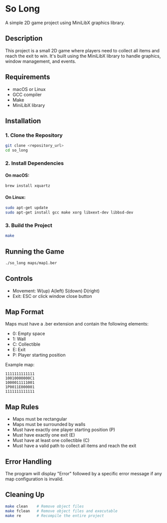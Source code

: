 
# So Long
A simple 2D game project using MiniLibX graphics library.

## Description
This project is a small 2D game where players need to collect all items and reach the exit to win. It's built using the MiniLibX library to handle graphics, window management, and events.

## Requirements
- macOS or Linux
- GCC compiler
- Make
- MiniLibX library

## Installation

### 1. Clone the Repository
```bash
git clone <repository_url>
cd so_long
```

### 2. Install Dependencies
#### On macOS:
```bash
brew install xquartz
```

#### On Linux:
```bash
sudo apt-get update
sudo apt-get install gcc make xorg libxext-dev libbsd-dev
```

### 3. Build the Project
```bash
make
```

## Running the Game
```bash
./so_long maps/map1.ber
```

## Controls
- Movement: W(up) A(left) S(down) D(right)
- Exit: ESC or click window close button

## Map Format
Maps must have a .ber extension and contain the following elements:
- 0: Empty space
- 1: Wall
- C: Collectible
- E: Exit
- P: Player starting position

Example map:
```
1111111111111
10010000000C1
1000011111001
1P0011E000001
1111111111111
```

## Map Rules
- Maps must be rectangular
- Maps must be surrounded by walls
- Must have exactly one player starting position (P)
- Must have exactly one exit (E)
- Must have at least one collectible (C)
- Must have a valid path to collect all items and reach the exit

## Error Handling
The program will display "Error" followed by a specific error message if any map configuration is invalid.

## Cleaning Up
```bash
make clean    # Remove object files
make fclean   # Remove object files and executable
make re       # Recompile the entire project
